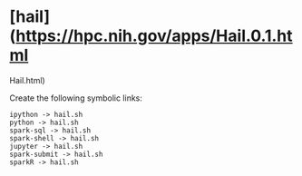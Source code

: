 # [hail](https://hpc.nih.gov/apps/Hail.0.1.html
Hail.html)

Create the following symbolic links:
```
ipython -> hail.sh
python -> hail.sh
spark-sql -> hail.sh
spark-shell -> hail.sh
jupyter -> hail.sh
spark-submit -> hail.sh
sparkR -> hail.sh
```
